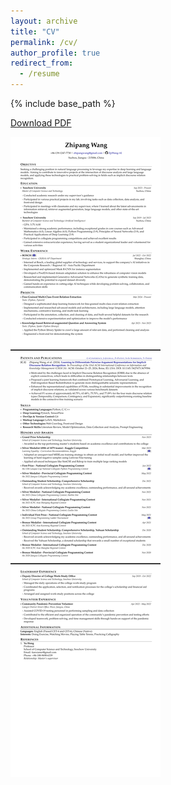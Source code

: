 ```yaml
---
layout: archive
title: "CV"
permalink: /cv/
author_profile: true
redirect_from:
  - /resume
---
```


{% include base_path %}

<a href="https://zpwang-ai.github.io/files/Academic_CV_zp.pdf" download>Download PDF</a>

<!-- [Download PDF](https://zpwang-ai.github.io/files/Academic_CV_zp.pdf). -->

<!-- ![/files/Academic_CV_zp.png](CV) -->

![CV](/files/Academic_CV_zp.png)


<!-- <embed src="/files/Academic_CV_zp.pdf", width=500>


<iframe src="/files/Academic_CV_zp.pdf" style="width:100%; height:600px;" frameborder="0"></iframe> -->


<!-- <embed src="/files/Academic_CV_zp.pdf" width="600" height="500"> -->

<!-- Education
======
* Ph.D in Version Control Theory, GitHub University, 2018 (expected)
* M.S. in Jekyll, GitHub University, 2014
* B.S. in GitHub, GitHub University, 2012

Work experience
======
* Spring 2024: Academic Pages Collaborator
  * Github University
  * Duties includes: Updates and improvements to template
  * Supervisor: The Users

* Fall 2015: Research Assistant
  * Github University
  * Duties included: Merging pull requests
  * Supervisor: Professor Hub

* Summer 2015: Research Assistant
  * Github University
  * Duties included: Tagging issues
  * Supervisor: Professor Git
  
Skills
======
* Skill 1
* Skill 2
  * Sub-skill 2.1
  * Sub-skill 2.2
  * Sub-skill 2.3
* Skill 3

Publications
======
  <ul>{% for post in site.publications reversed %}
    {% include archive-single-cv.html %}
  {% endfor %}</ul>
  
Talks
======
  <ul>{% for post in site.talks reversed %}
    {% include archive-single-talk-cv.html  %}
  {% endfor %}</ul>
  
Teaching
======
  <ul>{% for post in site.teaching reversed %}
    {% include archive-single-cv.html %}
  {% endfor %}</ul>
  
Service and leadership
======
* Currently signed in to 43 different slack teams -->
